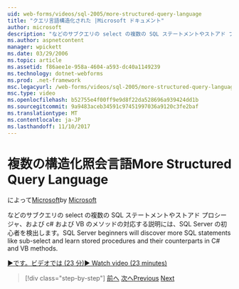 ```yaml
---
uid: web-forms/videos/sql-2005/more-structured-query-language
title: "クエリ言語構造化された |Microsoft ドキュメント"
author: microsoft
description: "などのサブクエリの select の複数の SQL ステートメントやストアド プロシージャ、および c# および VB のメソッドの対応する説明には、SQL Server の初心者を検出します。"
ms.author: aspnetcontent
manager: wpickett
ms.date: 03/29/2006
ms.topic: article
ms.assetid: f86aee1e-958a-4604-a593-dc40a1149239
ms.technology: dotnet-webforms
ms.prod: .net-framework
msc.legacyurl: /web-forms/videos/sql-2005/more-structured-query-language
msc.type: video
ms.openlocfilehash: b52755e4f00ff9e9d8f22da528696a939424dd1b
ms.sourcegitcommit: 9a9483aceb34591c97451997036a9120c3fe2baf
ms.translationtype: MT
ms.contentlocale: ja-JP
ms.lasthandoff: 11/10/2017
---
```

<a name="more-structured-query-language"></a><span data-ttu-id="130bc-103">複数の構造化照会言語</span><span class="sxs-lookup"><span data-stu-id="130bc-103">More Structured Query Language</span></span>
====================
<span data-ttu-id="130bc-104">によって[Microsoft](https://github.com/microsoft)</span><span class="sxs-lookup"><span data-stu-id="130bc-104">by [Microsoft](https://github.com/microsoft)</span></span>

<span data-ttu-id="130bc-105">などのサブクエリの select の複数の SQL ステートメントやストアド プロシージャ、および c# および VB のメソッドの対応する説明には、SQL Server の初心者を検出します。</span><span class="sxs-lookup"><span data-stu-id="130bc-105">SQL Server beginners will discover more SQL statements like sub-select and learn stored procedures and their counterparts in C# and VB methods.</span></span>

[<span data-ttu-id="130bc-106">&#9654;です。ビデオでは (23 分)</span><span class="sxs-lookup"><span data-stu-id="130bc-106">&#9654; Watch video (23 minutes)</span></span>](https://channel9.msdn.com/Blogs/ASP-NET-Site-Videos/more-structured-query-language)

>[!div class="step-by-step"]
<span data-ttu-id="130bc-107">[前へ](manipulating-database-data.md)
[次へ](understanding-security-and-network-connectivity.md)</span><span class="sxs-lookup"><span data-stu-id="130bc-107">[Previous](manipulating-database-data.md)
[Next](understanding-security-and-network-connectivity.md)</span></span>
